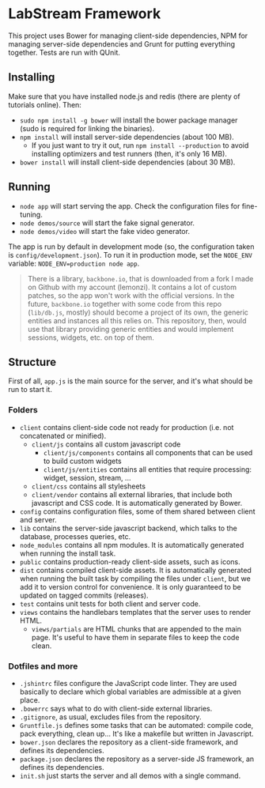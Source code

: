 LabStream Framework
====================

This project uses Bower for managing client-side dependencies, NPM for managing server-side dependencies and Grunt for putting everything together. Tests are run with QUnit.

Installing
-----------

Make sure that you have installed node.js and redis (there are plenty of tutorials online). Then:

* `sudo npm install -g bower` will install the bower package manager (sudo is required for linking the binaries).
* `npm install` will install server-side dependencies (about 100 MB).
	* If you just want to try it out, run `npm install --production` to avoid installing optimizers and test runners (then, it's only 16 MB).
* `bower install` will install client-side dependencies (about 30 MB).

Running
-------

* `node app` will start serving the app. Check the configuration files for fine-tuning.
* `node demos/source` will start the fake signal generator.
* `node demos/video` will start the fake video generator.

The app is run by default in development mode (so, the configuration taken is `config/development.json`). To run it in production mode, set the `NODE_ENV` variable: `NODE_ENV=production node app`.

> There is a library, `backbone.io`, that is downloaded from a fork I made on Github with my account (lemonzi). It contains a lot of custom patches, so the app won't work with the official versions.
> In the future, `backbone.io` together with some code from this repo (`lib/db.js`, mostly) should become a project of its own, the generic entities and instances all this relies on. This repository, then, would use that library providing generic entities and would implement sessions, widgets, etc. on top of them.

Structure
----

First of all, `app.js` is the main source for the server, and it's what should be run to start it.

### Folders

* `client` contains client-side code not ready for production (i.e. not concatenated or minified).
	* `client/js` contains all custom javascript code
	    * `client/js/components` contains all components that can be used to build custom widgets
	    * `client/js/entities` contains all entities that require processing: widget, session, stream, ...
	* `client/css` contains all stylesheets
	* `client/vendor` contains all external libraries, that include both javascript and CSS code. It is automatically generated by Bower.
* `config` contains configuration files, some of them shared between client and server.
* `lib` contains the server-side javascript backend, which talks to the database, processes queries, etc.
* `node_modules` contains all npm modules. It is automatically generated when running the install task.
* `public` contains production-ready client-side assets, such as icons.
* `dist` contains compiled client-side assets. It is automatically generated when running the built task by compiling the files under `client`, but we add it to version control for convenience. It is only guaranteed to be updated on tagged commits (releases).
* `test` contains unit tests for both client and server code.
* `views` contains the handlebars templates that the server uses to render HTML.
    * `views/partials` are HTML chunks that are appended to the main page. It's useful to have them in separate files to keep the code clean.

### Dotfiles and more

* `.jshintrc` files configure the JavaScript code linter. They are used basically to declare which global variables are admissible at a given place.
* `.bowerrc` says what to do with client-side external libraries.
* `.gitignore`, as usual, excludes files from the repository.
* `Gruntfile.js` defines some tasks that can be automated: compile code, pack everything, clean up... It's like a makefile but written in Javascript.
* `bower.json` declares the repository as a client-side framework, and defines its dependencies.
* `package.json` declares the repository as a server-side JS framework, an defines its dependencies.
* `init.sh` just starts the server and all demos with a single command.
